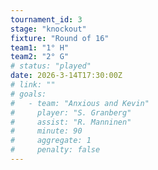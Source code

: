 ```yaml
---
tournament_id: 3
stage: "knockout"
fixture: "Round of 16"
team1: "1° H"
team2: "2° G"
# status: "played"
date: 2026-3-14T17:30:00Z
# link: ""
# goals:
#   - team: "Anxious and Kevin"
#     player: "S. Granberg"
#     assist: "R. Manninen"
#     minute: 90
#     aggregate: 1
#     penalty: false
---
```

